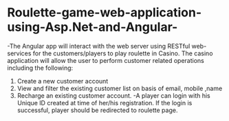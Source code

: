 # Roulette-game-web-application-using-Asp.Net-and-Angular-
-The Angular app will interact with the web server using RESTful web-services for the customers/players to play roulette in Casino.
The casino  application will allow the user to perform customer related operations including the following:
1.	Create a new customer account
2.	View and filter the existing customer list on basis of email, mobile ,name
3.	Recharge an existing customer account.
-A player can login with his Unique ID created at time of her/his registration. If the login is successful, player should be redirected to roulette page. 
